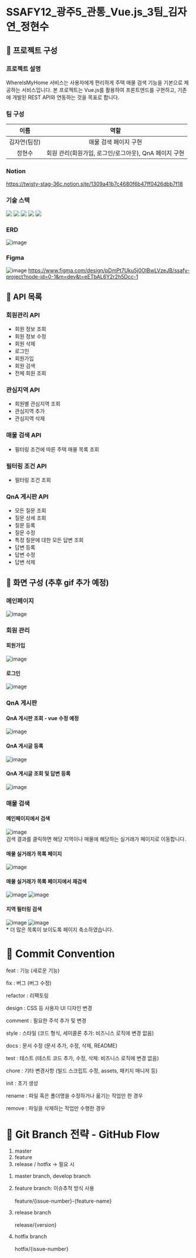 # SSAFY12_광주5_관통_Vue.js_3팀_김자연_정현수

## :pushpin: 프로젝트 구성
### 프로젝트 설명
WhereIsMyHome 서비스는 사용자에게 편리하게 주택 매물 검색 기능을 기본으로 제공하는 서비스입니다. 본 프로젝트는 Vue.js를 활용하여 프론트엔드를 구현하고, 기존에 개발된 REST API와 연동하는 것을 목표로 합니다. <br>

### 팀 구성
|이름|역할|
|:---:|:---:|
|김자연(팀장)|매물 검색 페이지 구현|
|정현수|회원 관리(회원가입, 로그인/로그아웃), QnA 페이지 구현|

### Notion
https://twisty-stag-36c.notion.site/1309a41b7c4680f6b47ff0426dbb7f18

### 기술 스택

  <img src="https://img.shields.io/badge/java-007396?style=for-the-badge&logo=java&logoColor=white">
  <img src="https://img.shields.io/badge/springboot-6DB33F?style=for-the-badge&logo=springboot&logoColor=white">
  <img src="https://img.shields.io/badge/mysql-4479A1?style=for-the-badge&logo=mysql&logoColor=white"> 
  <img src="https://img.shields.io/badge/apache tomcat-F8DC75?style=for-the-badge&logo=apachetomcat&logoColor=white">
  <img src="https://img.shields.io/badge/git-F05032?style=for-the-badge&logo=git&logoColor=white">
  <br>

### ERD
![image](/uploads/0152eee85de1869c3b9c142fbd1cbc99/image.png)

### Figma
![image](/uploads/b71e0bc4d746670b2a6e04031261ace5/image.png)
https://www.figma.com/design/pDmPt7Uku5j0OIBwLVzeJB/ssafy-project?node-id=0-1&m=dev&t=eETbAL6Y2r2h5Dcc-1

## :pushpin: API 목록
### 회원관리 API
- 회원 정보 조회
- 회원 정보 수정
- 회원 삭제
- 로그인
- 회원가입
- 회원 검색
- 전체 회원 조회

### 관심지역 API
- 회원별 관심지역 조회
- 관심지역 추가
- 관심지역 삭제

### 매물 검색 API
- 필터링 조건에 따른 주택 매물 목록 조회

### 필터링 조건 API
- 필터링 조건 조회

### QnA 게시판 API
- 모든 질문 조회
- 질문 상세 조회
- 질문 등록
- 질문 수정
- 특정 질문에 대한 모든 답변 조회
- 답변 등록
- 답변 수정
- 답변 삭제


## :pushpin: 화면 구성 (추후 gif 추가 예정)
### 메인페이지
![image](/uploads/73b7e8df166e442c9ebb4c2655d33cc3/image.png)

### 회원 관리
#### 회원가입
![image](/uploads/e8e11bca8eff0e1244da22bb70011040/image.png)

#### 로그인
![image](/uploads/25a4665d7f909dd102eca8755b984867/image.png)

### QnA 게시판
#### QnA 게시판 조회 - vue 수정 예정
![image](/uploads/ddff70be26a484f6dbc03c90d91f8a65/image.png)

#### QnA 게시글 등록
![image](/uploads/601bdc7d98fad9e5f20c2368ab9592a8/image.png)

#### QnA 게시글 조회 및 답변 등록
![image](/uploads/d22af8893810188018d25a5d398f700e/image.png)

### 매물 검색
#### 메인페이지에서 검색
![image](/uploads/9cefea09c9729a511e05f81f67bfd013/image.png)<br />
검색 결과를 클릭하면 해당 지역이나 매물에 해당하는 실거래가 페이지로 이동합니다.

#### 매물 실거래가 목록 페이지
![image](/uploads/1e8ad957cc9a3add10c2d12c038aca29/image.png)

#### 매물 실거래가 목록 페이지에서 재검색
![image](/uploads/c36b8ff782021f450e27e32ae97a75df/image.png)
![image](/uploads/607b96c7917f5fe9e2b95f6dfd5575d9/image.png)

#### 지역 필터링 검색
![image](/uploads/16fbae03401a0b14f51b5ab8b1219a6a/image.png)
![image](/uploads/453098e923e9d874ae406edeff40529a/image.png) <br />
\* 더 많은 목록이 보이도록 페이지 축소하였습니다.

# :pushpin: Commit Convention

feat : 기능 (새로운 기능)

fix : 버그 (버그 수정)

refactor : 리팩토링

design : CSS 등 사용자 UI 디자인 변경

comment : 필요한 주석 추가 및 변경

style : 스타일 (코드 형식, 세미콜론 추가: 비즈니스 로직에 변경 없음)

docs : 문서 수정 (문서 추가, 수정, 삭제, README)

test : 테스트 (테스트 코드 추가, 수정, 삭제: 비즈니스 로직에 변경 없음)

chore : 기타 변경사항 (빌드 스크립트 수정, assets, 패키지 매니저 등)

init : 초기 생성

rename : 파일 혹은 폴더명을 수정하거나 옮기는 작업만 한 경우

remove : 파일을 삭제하는 작업만 수행한 경우

# :pushpin: Git Branch 전략 - GitHub Flow

1. master
2. feature
3. release / hotfix → 필요 시

1) master branch, develop branch

2) feature branch: 이슈추적 방식 사용
<br><br>feature/{issue-number}-{feature-name} 

3) release branch
<br><br>release/{version}

4) hotfix branch
<br><br>hotfix/{issue-number}
